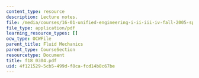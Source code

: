 ```yaml
---
content_type: resource
description: Lecture notes.
file: /media/courses/16-01-unified-engineering-i-ii-iii-iv-fall-2005-spring-2006/4f1215295cb5499df8cafcd14b8c67be_f18_0304.pdf
file_type: application/pdf
learning_resource_types: []
ocw_type: OCWFile
parent_title: Fluid Mechanics
parent_type: CourseSection
resourcetype: Document
title: f18_0304.pdf
uid: 4f121529-5cb5-499d-f8ca-fcd14b8c67be
---
```

